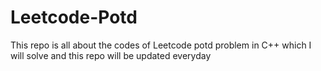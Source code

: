 # Leetcode-Potd
This repo is all about the codes of Leetcode potd problem in C++ which I will solve and this repo will be updated everyday
